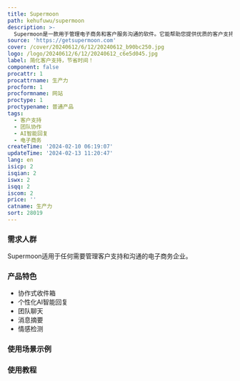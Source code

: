 ```yaml
---
title: Supermoon
path: kehufuwu/supermoon
description: >-
  Supermoon是一款用于管理电子商务和客户服务沟通的软件。它能帮助您提供优质的客户支持，建立持久的客户关系，并节省时间。Supermoon提供协作式收件箱，团队成员可以从一个智能收件箱中访问所有客户请求。它还提供个性化AI智能回复、团队聊天、消息摘要、情感检测等功能。Supermoon直观易用，适用于各种企业。
source: 'https://getsupermoon.com'
cover: /cover/20240612/6/12/20240612_b90bc250.jpg
logo: /logo/20240612/6/12/20240612_c6e5d045.jpg
label: 简化客户支持，节省时间！
component: false
procattr: 1
procattrname: 生产力
procform: 1
procformname: 网站
proctype: 1
proctypename: 普通产品
tags:
  - 客户支持
  - 团队协作
  - AI智能回复
  - 电子商务
createTime: '2024-02-10 06:19:07'
updateTime: '2024-02-13 11:20:47'
lang: en
isicp: 2
isqian: 2
iswx: 2
isqq: 2
iscom: 2
price: ''
catname: 生产力
sort: 28019
---
```




### 需求人群
Supermoon适用于任何需要管理客户支持和沟通的电子商务企业。

### 产品特色
- 协作式收件箱
- 个性化AI智能回复
- 团队聊天
- 消息摘要
- 情感检测

### 使用场景示例


### 使用教程


  
